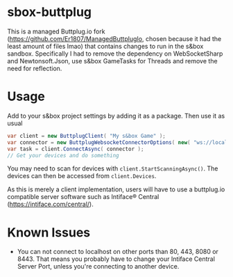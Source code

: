 # sbox-buttplug
This is a managed Buttplug.io fork (https://github.com/Er1807/ManagedButtplugIo, chosen because it had the least amount of files lmao) that contains changes to run in the s&box sandbox.
Specifically I had to remove the dependency on WebSocketSharp and Newtonsoft.Json, use s&box GameTasks for Threads and remove the need for reflection.

# Usage
Add to your s&box project settings by adding it as a package.
Then use it as usual
```csharp
var client = new ButtplugClient( "My s&box Game" );
var connector = new ButtplugWebsocketConnectorOptions( new( "ws://localhost:8080" ) );
var task = client.ConnectAsync( connector );
// Get your devices and do something
```
You may need to scan for devices with `client.StartScanningAsync()`.
The devices can then be accessed from `client.Devices`.

As this is merely a client implementation, users will have to use a buttplug.io compatible server software such as Intiface® Central (https://intiface.com/central/).

# Known Issues
- You can not connect to localhost on other ports than 80, 443, 8080 or 8443. That means you probably have to change your Intiface Central Server Port, unless you're connecting to another device.
